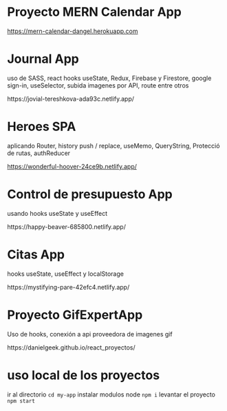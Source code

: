
# Proyecto MERN Calendar App <br>
https://mern-calendar-dangel.herokuapp.com


# Journal App <br>
<p>uso de SASS, react hooks useState, Redux, Firebase y Firestore, google sign-in, useSelector, subida imagenes por API, route entre otros </p>
https://jovial-tereshkova-ada93c.netlify.app/

# Heroes SPA <br>
<p>aplicando Router, history push / replace, useMemo, QueryString, Protecció de rutas, authReducer </p>

https://wonderful-hoover-24ce9b.netlify.app/

# Control de presupuesto App <br> 
<p>usando hooks useState y useEffect</p>
https://happy-beaver-685800.netlify.app/

# Citas App <br>
<p>hooks useState, useEffect y localStorage </p>
https://mystifying-pare-42efc4.netlify.app/


# Proyecto GifExpertApp <br>
<p>Uso de hooks, conexión a api proveedora de imagenes gif</p>
https://danielgeek.github.io/react_proyectos/


# uso local de los proyectos
ir al directorio
`cd my-app`
instalar modulos node
`npm i`
levantar el proyecto
`npm start`
